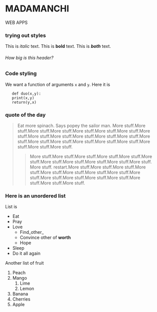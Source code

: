 # MADAMANCHI
WEB APPS

### trying out styles
This is *italic* text. This is **bold** text.
This is ***both*** text.
###### How big is this header?

### Code styling
We want a function of arguments `x` and `y`. Here it is
```
   def duo(x,y):
   print(x,y)
   return(y,x)
```
### quote of the day
>Eat more spinach. Says popey the sailor man. More stuff.More stuff.More stuff.More stuff.More stuff.More stuff.More stuff.More stuff.More stuff.More stuff.More stuff.More stuff.More stuff.More stuff.More stuff.More stuff.More stuff.More stuff.More stuff.More stuff.More stuff.More stuff.
>>More stuff.More stuff.More stuff.More stuff.More stuff.More stuff.More stuff.More stuff.More stuff.More stuff.More stuff.
>>More stuff.
> restart.More stuff.More stuff.More stuff.More stuff.More stuff.More stuff.More stuff.More stuff.More stuff.More stuff.More stuff.More stuff.More stuff.More stuff.More stuff.More stuff.

### Here is an unordered list
List is 
* Eat
* Pray
* Love
  * Find_other_
  * Convince other of **worth**
  * Hope
* Sleep
* Do it all again

Another list of fruit 
   1. Peach
   2. Mango
      1. Lime
      2. Lemon
   5. Banana
   6. Cherries
   7. Apple
